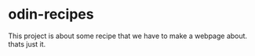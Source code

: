 # odin-recipes


This project is about some recipe that we have to make a webpage about. thats just it.


